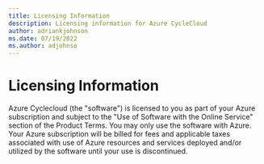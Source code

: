 ```yaml
---
title: Licensing Information
description: Licensing information for Azure CycleCloud
author: adriankjohnson
ms.date: 07/19/2022
ms.author: adjohnso
---
```


# Licensing Information

Azure Cyclecloud (the "software") is licensed to you as part of your Azure subscription and subject to the "Use of Software with the Online Service" section of the Product Terms. You may only use the software with Azure. Your Azure subscription will be billed for fees and applicable taxes associated with use of Azure resources and services deployed and/or utilized by the software until your use is discontinued.